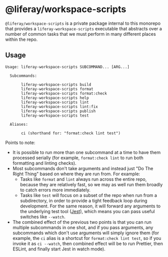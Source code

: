 # @liferay/workspace-scripts

`@liferay/workspace-scripts` is a private package internal to this monorepo that provides a `liferay-workspace-scripts` executable that abstracts over a number of common tasks that we must perform in many different places within the repo.

## Usage

```
Usage: liferay-workspace-scripts SUBCOMMAND... [ARG...]

  Subcommands:

       liferay-workspace-scripts build
       liferay-workspace-scripts format
       liferay-workspace-scripts format:check
       liferay-workspace-scripts help
       liferay-workspace-scripts lint
       liferay-workspace-scripts lint:fix
       liferay-workspace-scripts publish
       liferay-workspace-scripts test

  Aliases:

       ci (shorthand for: "format:check lint test")
```

Points to note:

-   It is possible to run more than one subcommand at a time to have them processed serially (for example, `format:check lint` to run both formatting and linting checks).
-   Most subcommands don't take arguments and instead just "Do The Right Thing" based on where they are run from. For example:
    -   Tasks like `format` and `lint` always run across the entire repo, because they are relatively fast, so we may as well run them broadly to catch errors more immediately.
    -   Tasks like `test` will focus on a subset of the repo when run from a subdirectory, in order to provide a tight feedback loop during development. For the same reason, it will forward any arguments to the underlying test tool ([Jest](https://jestjs.io/)), which means you can pass useful switches like `--watch`.
-   The combined effect of the previous two points is that you can run multiple subcommands in one shot, and if you pass arguments, any subcommands which don't use arguments will simply ignore them (for example, the `ci` alias is a shortcut for `format:check lint test`, so if you invoke it as `ci --watch`, then combined effect will be to run Prettier, then ESLint, and finally start Jest in watch mode).
